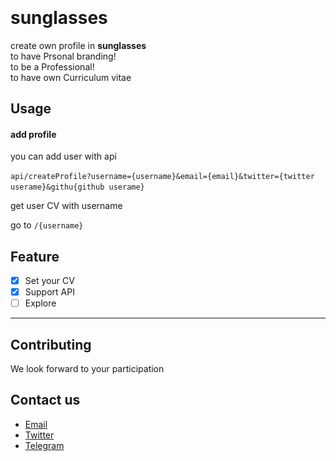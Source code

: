 <div align="center" width="100%">
  <img src="./src/public/img/logo.svg" style="align-item:center; padding: 10vh 200vw; width: 50%;" />
</div>

# sunglasses

create own profile in **sunglasses** <br>
to have Prsonal branding!<br>
to be a Professional!<br>
to have own Curriculum vitae<br>

## Usage

#### add profile

you can add user with api

`api/createProfile?username={username}&email={email}&twitter={twitter userame}&githu{github userame}`

get user CV with username

go to `/{username}`

## Feature

- [x] Set your CV
- [x] Support API
- [ ] Explore

---

## Contributing

We look forward to your participation

## Contact us

- [Email](njfamirm@gmail.com)
- [Twitter](https://twitter.com/njfamirm3)
- [Telegram](https://t.me/njfamirm)

